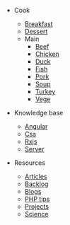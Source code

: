 * Cook
    * [Breakfast](cook/breakfast.md)
    * [Dessert](cook/dessert.md)
    * Main
        * [Beef](cook/main/beef.md)
        * [Chicken](cook/main/chicken.md)
        * [Duck](cook/main/duck.md)
        * [Fish](cook/main/fish.md)
        * [Pork](cook/main/pork.md)
        * [Soup](cook/main/soup.md)
        * [Turkey](cook/main/turkey.md)
        * [Vege](cook/main/vege.md)

* Knowledge base
    * [Angular](knowledgebase/angular.md)
    * [Css](knowledgebase/css.md)
    * [Rxjs](knowledgebase/rxjs.md)
    * [Server](knowledgebase/server.md)

* Resources
    * [Articles](resources/articles.md)
    * [Backlog](resources/backlog.md)
    * [Blogs](resources/blogs.md)
    * [PHP tips](resources/php-tips.md)
    * [Projects](resources/projects.md)
    * [Science](resources/science.md)
